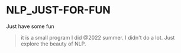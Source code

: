 # NLP_JUST-FOR-FUN
Just have some fun
> it is a small program I did @2022 summer. I didn't do a lot. Just explore the beauty of NLP.
